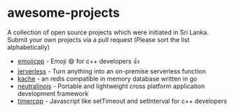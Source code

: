 # awesome-projects

A collection of open source projects which were initiated in Sri Lanka. Submit your own projects via a pull request (Please sort the list alphabetically)

- [emojicpp](https://github.com/shalithasuranga/emojicpp) - Emoji :smile: for c++ developers :+1:
- [jerverless](https://github.com/jerverless/jerverless) - Turn anything into an on-premise serverless function
- [kache](https://github.com/kasvith/kache) - an redis compatible in memory database written in go
- [neutralinojs](https://github.com/neutralinojs/neutralinojs) - Portable and lightweight cross platform application development framework
- [timercpp](https://github.com/shalithasuranga/timercpp) - Javascript like setTimeout and setInterval for c++ developers
